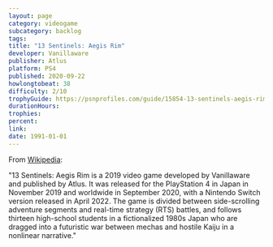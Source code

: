 ```yaml
---
layout: page
category: videogame
subcategory: backlog
tags:
title: "13 Sentinels: Aegis Rim"
developer: Vanillaware
publisher: Atlus
platform: PS4
published: 2020-09-22
howlongtobeat: 38
difficulty: 2/10
trophyGuide: https://psnprofiles.com/guide/15854-13-sentinels-aegis-rim-trophy-guide
durationHours:
trophies:
percent:
link:
date: 1991-01-01
---
```


From [Wikipedia](https://en.wikipedia.org/wiki/13_Sentinels:_Aegis_Rim):

"13 Sentinels: Aegis Rim is a 2019 video game developed by Vanillaware and published by Atlus. It was released for the PlayStation 4 in Japan in November 2019 and worldwide in September 2020, with a Nintendo Switch version released in April 2022. The game is divided between side-scrolling adventure segments and real-time strategy (RTS) battles, and follows thirteen high-school students in a fictionalized 1980s Japan who are dragged into a futuristic war between mechas and hostile Kaiju in a nonlinear narrative."
